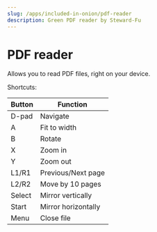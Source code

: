 ```yaml
---
slug: /apps/included-in-onion/pdf-reader
description: Green PDF reader by Steward-Fu
---
```


# PDF reader


Allows you to read PDF files, right on your device.

Shortcuts:

| Button | Function |
|---|---|
|D-pad|Navigate|
|A|Fit to width|
|B|Rotate|
|X|Zoom in|
|Y|Zoom out|
|L1/R1|Previous/Next page|
|L2/R2|Move by 10 pages|
|Select|Mirror vertically|
|Start|Mirror horizontally|
|Menu|Close file|